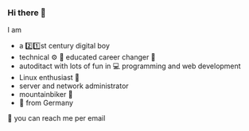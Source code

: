 ### Hi there 👋

I am
- a :two::one:st century digital boy
- technical :gear: :wrench: educated career changer :twisted_rightwards_arrows:
- autoditact with lots of fun in :computer: programming and web development         
- Linux enthusiast :penguin:
- server and network administrator
- mountainbiker :mountain_bicyclist:
- :house_with_garden: from Germany

:e-mail: you can reach me per email

<!--
**rottriges/rottriges** is a ✨ _special_ ✨ repository because its `README.md` (this file) appears on your GitHub profile.

Here are some ideas to get you started:

- 🔭 I’m currently working on ...
- 🌱 I’m currently learning ...
- 👯 I’m looking to collaborate on ...
- 🤔 I’m looking for help with ...
- 💬 Ask me about ...
- 📫 How to reach me: ...
- 😄 Pronouns: ...
- ⚡ Fun fact: ...
-->
